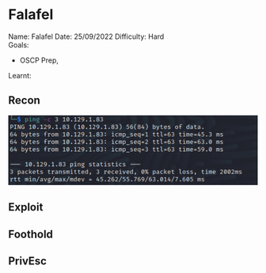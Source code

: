 # Falafel
Name: Falafel
Date:  25/09/2022
Difficulty: Hard  
Goals:  
- OSCP Prep, 

Learnt:

## Recon

![ping](HackTheBox/Retired-Machines/Falafel/Screenshots/ping.png)
	
## Exploit

## Foothold

## PrivEsc

      
